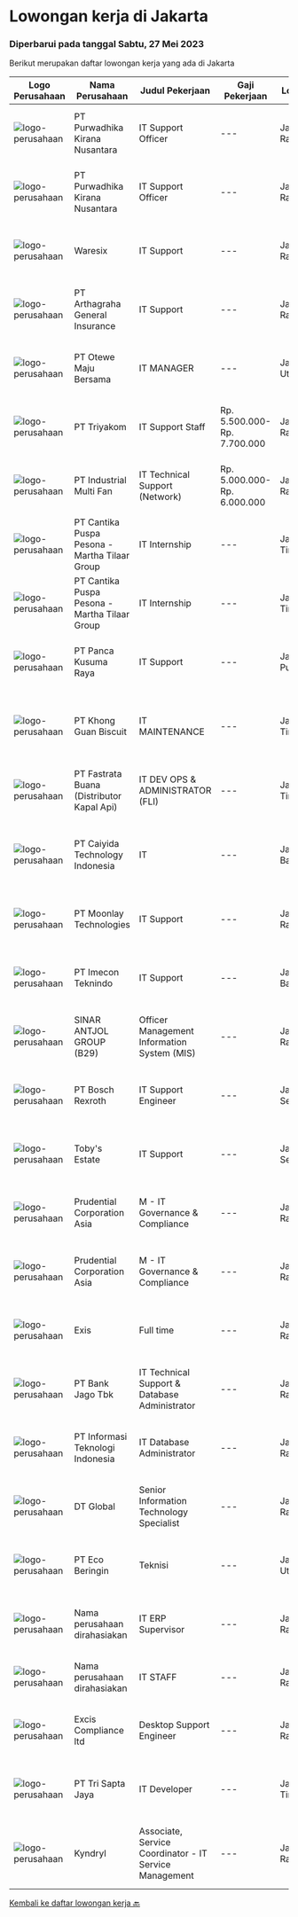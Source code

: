 
  # Lowongan kerja di Jakarta

  ### Diperbarui pada tanggal Sabtu, 27 Mei 2023

  Berikut merupakan daftar lowongan kerja yang ada di Jakarta

  |Logo Perusahaan | Nama Perusahaan | Judul Pekerjaan | Gaji Pekerjaan | Lokasi | Deskripsi | Tanggal diunggah | Pranala |
  | -------------- | --------------- | --------------- | --------- | --------- | -------------- | ------- | ----------- |
  |![logo-perusahaan](https://image-service-cdn.seek.com.au/f490edce533aadf87f58ecd69e107594ddf6a509/ee4dce1061f3f616224767ad58cb2fc751b8d2dc)|PT Purwadhika Kirana Nusantara|IT Support Officer|---|Jakarta Raya|Job description &amp; requirementsPurwadhika is now looking for IT Support Officer who wants to join our team and grow with us. If you are looking the...|Jumat, 26 Mei 2023|https://www.jobstreet.co.id/id/job/it-support-officer-1035613500?token=0~151ef9cf-7e1a-4c62-949c-6814c31cc8ed&sectionRank=1&jobId=jobstreet-id-job-1035613500|
|![logo-perusahaan](https://image-service-cdn.seek.com.au/f490edce533aadf87f58ecd69e107594ddf6a509/ee4dce1061f3f616224767ad58cb2fc751b8d2dc)|PT Purwadhika Kirana Nusantara|IT Support Officer|---|Jakarta Raya|Job description &amp; requirementsPurwadhika is now looking for IT Support Officer who wants to join our team and grow with us. If you are looking the...|Jumat, 26 Mei 2023|https://www.jobstreet.co.id/id/job/it-support-officer-1035772540?token=0~151ef9cf-7e1a-4c62-949c-6814c31cc8ed&sectionRank=2&jobId=jobstreet-id-job-1035772540|
|![logo-perusahaan](https://i.ibb.co/sqvTCh9/112815900-stock-vector-no-image-available-icon-flat-vector.webp)|Waresix|IT Support|---|Jakarta Raya|Job description &amp; requirementsRequirements:Minimum Bachelor’s degree in IT, or related majorMinimum 1 year of experience in IT SupportFluent in...|Jumat, 26 Mei 2023|https://www.jobstreet.co.id/id/job/it-support-1035741587?token=0~151ef9cf-7e1a-4c62-949c-6814c31cc8ed&sectionRank=3&jobId=jobstreet-id-job-1035741587|
|![logo-perusahaan](https://image-service-cdn.seek.com.au/fe0e643ee14e11a5542c9d51ca3ac54a634f3956/ee4dce1061f3f616224767ad58cb2fc751b8d2dc)|PT Arthagraha General Insurance|IT Support|---|Jakarta Raya|IT Support (kode : ITS)Tugas &amp; Tanggung Jawab :- Mengatasi TroubleShooting PC &amp; Laptop (computer), Networking LAN, EMAIL, Hardware, Printer...|Jumat, 26 Mei 2023|https://www.jobstreet.co.id/id/job/it-support-4348809?token=0~151ef9cf-7e1a-4c62-949c-6814c31cc8ed&sectionRank=4&jobId=jobstreet-id-job-4348809|
|![logo-perusahaan](https://image-service-cdn.seek.com.au/46d022800fc0ecbbd99b574f1e0bb9004d4f7ed5/ee4dce1061f3f616224767ad58cb2fc751b8d2dc)|PT Otewe Maju Bersama|IT MANAGER|---|Jakarta Utara|Requirement IT Manager Minimal bekerja 5 tahun sebagai IT functioan (managerial role preferable) Menguasai perihal sistem untuk bisnis retail dan...|Jumat, 26 Mei 2023|https://www.jobstreet.co.id/id/job/it-manager-4349129?token=0~151ef9cf-7e1a-4c62-949c-6814c31cc8ed&sectionRank=5&jobId=jobstreet-id-job-4349129|
|![logo-perusahaan](https://image-service-cdn.seek.com.au/79977253803e0596ac5bd58b49036c4a06568275/ee4dce1061f3f616224767ad58cb2fc751b8d2dc)|PT Triyakom|IT Support Staff|Rp. 5.500.000-Rp. 7.700.000|Jakarta Raya|Requirement               :    Have Knowledge Networking (LAN, WAN, TCP/IP, Subnetting, NAT, Cramping UTP Cables CAT5e/6) Have basic knowledge on...|Jumat, 26 Mei 2023|https://www.jobstreet.co.id/id/job/it-support-staff-4348624?token=0~151ef9cf-7e1a-4c62-949c-6814c31cc8ed&sectionRank=6&jobId=jobstreet-id-job-4348624|
|![logo-perusahaan](https://image-service-cdn.seek.com.au/d867f2bac1efa061cbd2bf1cab4bfb9570eda82b/ee4dce1061f3f616224767ad58cb2fc751b8d2dc)|PT Industrial Multi Fan|IT Technical Support (Network)|Rp. 5.000.000-Rp. 6.000.000|Jakarta Raya|Melakukan pemecahan masalah teknis / fisik di outlet maupun office Mendiagnosa, memecahkan dan menyelesaikan masalah dari perangkat keras dan...|Jumat, 26 Mei 2023|https://www.jobstreet.co.id/id/job/it-technical-support-network-4349429?token=0~151ef9cf-7e1a-4c62-949c-6814c31cc8ed&sectionRank=7&jobId=jobstreet-id-job-4349429|
|![logo-perusahaan](https://image-service-cdn.seek.com.au/011ed41ac1da2d6974b22e04b3071d10ba4e7eb5/ee4dce1061f3f616224767ad58cb2fc751b8d2dc)|PT Cantika Puspa Pesona - Martha Tilaar Group|IT Internship|---|Jakarta Timur|IT InternshipMartha Tilaar Group membuka kesempatan untuk Magang IT (software) selama 3-6 bulan.Kualifikasi : S1 IT FRESH GRADUATE (boleh untuk...|Jumat, 26 Mei 2023|https://www.jobstreet.co.id/id/job/it-internship-1035628956?token=0~151ef9cf-7e1a-4c62-949c-6814c31cc8ed&sectionRank=8&jobId=jobstreet-id-job-1035628956|
|![logo-perusahaan](https://image-service-cdn.seek.com.au/f2194e29259686b8b17538f207e480a451680847/ee4dce1061f3f616224767ad58cb2fc751b8d2dc)|PT Cantika Puspa Pesona - Martha Tilaar Group|IT Internship|---|Jakarta Timur|IT InternshipMartha Tilaar Group membuka kesempatan untuk Magang IT (software) selama 3-6 bulan.Kualifikasi : S1 IT FRESH GRADUATE (boleh untuk...|Jumat, 26 Mei 2023|https://www.jobstreet.co.id/id/job/it-internship-1035771110?token=0~151ef9cf-7e1a-4c62-949c-6814c31cc8ed&sectionRank=9&jobId=jobstreet-id-job-1035771110|
|![logo-perusahaan](https://image-service-cdn.seek.com.au/fa498c631c0f3e3e5174d24175d6074cc30e7b47/ee4dce1061f3f616224767ad58cb2fc751b8d2dc)|PT Panca Kusuma Raya|IT Support|---|Jakarta Pusat|- Melakukan instalasi hardware dan software - Pemeliharaan dan perbaikan sistem : CCTV, PBX, dan jaringan. - Penanganan perbaikan darurat jika terjadi...|Jumat, 26 Mei 2023|https://www.jobstreet.co.id/id/job/it-support-1035768603?token=0~151ef9cf-7e1a-4c62-949c-6814c31cc8ed&sectionRank=10&jobId=jobstreet-id-job-1035768603|
|![logo-perusahaan](https://image-service-cdn.seek.com.au/63f770db8620727785ee81fb212546b2663e2318/ee4dce1061f3f616224767ad58cb2fc751b8d2dc)|PT Khong Guan Biscuit|IT MAINTENANCE|---|Jakarta Timur|USIA MAKSIMAL 25 TAHUN FRESH GRADUATE PENDIDIKAN SMK ATAU D3 INFORMATIKA MEMILIKI KEMAUAN UNTUK BEKERJA KERAS MAMPU BEKERJA SAMA DALAM TIM MEMILIKI...|Jumat, 26 Mei 2023|https://www.jobstreet.co.id/id/job/it-maintenance-4349655?token=0~151ef9cf-7e1a-4c62-949c-6814c31cc8ed&sectionRank=11&jobId=jobstreet-id-job-4349655|
|![logo-perusahaan](https://image-service-cdn.seek.com.au/261ba7ce1e8e37377fed84d469a1778b00765a49/ee4dce1061f3f616224767ad58cb2fc751b8d2dc)|PT Fastrata Buana (Distributor Kapal Api)|IT DEV OPS & ADMINISTRATOR (FLI)|---|Jakarta Timur|Ensure all server and container running well in development, staging and production server Manage and monitor all vm server Setup and configure server...|Jumat, 26 Mei 2023|https://www.jobstreet.co.id/id/job/it-dev-ops-administrator-fli-4349863?token=0~151ef9cf-7e1a-4c62-949c-6814c31cc8ed&sectionRank=12&jobId=jobstreet-id-job-4349863|
|![logo-perusahaan](https://image-service-cdn.seek.com.au/f37e74d1b2914839e5c372147fce4d514ac3ffe5/ee4dce1061f3f616224767ad58cb2fc751b8d2dc)|PT Caiyida Technology Indonesia|IT|---|Jakarta Barat|IT Minimal lulusan S1 jurusan Komputer dan sejenisnyaFresh Graduate Silahkan MendaftarMenguasai Trouble Shooting Hardware dan SoftwareMampu...|Jumat, 26 Mei 2023|https://www.jobstreet.co.id/id/job/it-1035921218?token=0~151ef9cf-7e1a-4c62-949c-6814c31cc8ed&sectionRank=13&jobId=jobstreet-id-job-1035921218|
|![logo-perusahaan](https://image-service-cdn.seek.com.au/ac0d2cba3eb20a38479945b570c0f6698f465f79/ee4dce1061f3f616224767ad58cb2fc751b8d2dc)|PT Moonlay Technologies|IT Support|---|Jakarta Raya|Job description &amp; requirementsWe are looking for a highly capable IT Support Specialist to provide technical assistance to our staff. In this...|Jumat, 26 Mei 2023|https://www.jobstreet.co.id/id/job/it-support-1035920773?token=0~151ef9cf-7e1a-4c62-949c-6814c31cc8ed&sectionRank=14&jobId=jobstreet-id-job-1035920773|
|![logo-perusahaan](https://i.ibb.co/sqvTCh9/112815900-stock-vector-no-image-available-icon-flat-vector.webp)|PT Imecon Teknindo|IT Support|---|Jakarta Barat|1. Memastikan komputer yang digunakan dapat berfungsi normal/berjalan seperti seharusnya. 2. Harus memastikan bahwa semua komputer yang digunakan oleh...|Jumat, 26 Mei 2023|https://www.jobstreet.co.id/id/job/it-support-1035946818?token=0~151ef9cf-7e1a-4c62-949c-6814c31cc8ed&sectionRank=15&jobId=jobstreet-id-job-1035946818|
|![logo-perusahaan](https://image-service-cdn.seek.com.au/2fae777e8eec9a2c406987325a61f9feab1b5262/ee4dce1061f3f616224767ad58cb2fc751b8d2dc)|SINAR ANTJOL GROUP (B29)|Officer Management Information System (MIS)|---|Jakarta Raya|Deskripsi Pekerjaan: Bertanggung jawab dalam pengawasan fungsi ERP Bertanggung jawab dalam pengawasan fungsi Web dan Apps Melakukan implementasi...|Jumat, 26 Mei 2023|https://www.jobstreet.co.id/id/job/officer-management-information-system-mis-4349543?token=0~151ef9cf-7e1a-4c62-949c-6814c31cc8ed&sectionRank=16&jobId=jobstreet-id-job-4349543|
|![logo-perusahaan](https://image-service-cdn.seek.com.au/991d17d344dbbdc359c2f16c6c1bea578bdf6171/ee4dce1061f3f616224767ad58cb2fc751b8d2dc)|PT Bosch Rexroth|IT Support Engineer|---|Jakarta Selatan|Company DescriptionAt Bosch, we care. For you, our business, and our environment.Let’s turn visions into reality. At Bosch, we shape the future by...|Jumat, 26 Mei 2023|https://www.jobstreet.co.id/id/job/it-support-engineer-1035639341?token=0~151ef9cf-7e1a-4c62-949c-6814c31cc8ed&sectionRank=17&jobId=jobstreet-id-job-1035639341|
|![logo-perusahaan](https://image-service-cdn.seek.com.au/a943ac49e299c0cd817ad6b9355d3afb50b5e698/ee4dce1061f3f616224767ad58cb2fc751b8d2dc)|Toby's Estate|IT Support|---|Jakarta Selatan|Tanggung Jawab: Instal dan konfigurasikan komponen perangkat keras dan perangkat lunak. Upgrade systems untuk mengaktifkan perangkat lunak yang...|Kamis, 25 Mei 2023|https://www.jobstreet.co.id/id/job/it-support-4347400?token=0~151ef9cf-7e1a-4c62-949c-6814c31cc8ed&sectionRank=18&jobId=jobstreet-id-job-4347400|
|![logo-perusahaan](https://i.ibb.co/sqvTCh9/112815900-stock-vector-no-image-available-icon-flat-vector.webp)|Prudential Corporation Asia|M - IT Governance & Compliance|---|Jakarta Raya|Prudential's purpose is to help people get the most out of life. We will deliver our purpose by creating a culture in which diversity is celebrated...|Jumat, 26 Mei 2023|https://www.jobstreet.co.id/id/job/m-it-governance-compliance-1035766820?token=0~151ef9cf-7e1a-4c62-949c-6814c31cc8ed&sectionRank=19&jobId=jobstreet-id-job-1035766820|
|![logo-perusahaan](https://i.ibb.co/sqvTCh9/112815900-stock-vector-no-image-available-icon-flat-vector.webp)|Prudential Corporation Asia|M - IT Governance & Compliance|---|Jakarta Raya|Prudential's purpose is to help people get the most out of life. We will deliver our purpose by creating a culture in which diversity is celebrated...|Jumat, 26 Mei 2023|https://www.jobstreet.co.id/id/job/m-it-governance-compliance-1035554929?token=0~151ef9cf-7e1a-4c62-949c-6814c31cc8ed&sectionRank=20&jobId=jobstreet-id-job-1035554929|
|![logo-perusahaan](https://i.ibb.co/sqvTCh9/112815900-stock-vector-no-image-available-icon-flat-vector.webp)|Exis|Full time|---|Jakarta Raya|Industry: IT ServicesWork Experience: 4-5 yearsCity: JakartaState/Province: Jakarta RayaZip/Postal Code: 10110Job DescriptionJOB DESCRIPTION •...|Jumat, 26 Mei 2023|https://www.jobstreet.co.id/id/job/full-time-1035741556?token=0~151ef9cf-7e1a-4c62-949c-6814c31cc8ed&sectionRank=21&jobId=jobstreet-id-job-1035741556|
|![logo-perusahaan](https://i.ibb.co/sqvTCh9/112815900-stock-vector-no-image-available-icon-flat-vector.webp)|PT Bank Jago Tbk|IT Technical Support & Database Administrator|---|Jakarta Raya|Role ObjectivesResponsible for the design, development and operation of servers, operating systems, storage, virtualization and databasesWhat you will...|Jumat, 26 Mei 2023|https://www.jobstreet.co.id/id/job/it-technical-support-database-administrator-1035772799?token=0~151ef9cf-7e1a-4c62-949c-6814c31cc8ed&sectionRank=22&jobId=jobstreet-id-job-1035772799|
|![logo-perusahaan](https://image-service-cdn.seek.com.au/ffb2408b2a02c1b8348dc2af4952a87ebe96bc89/ee4dce1061f3f616224767ad58cb2fc751b8d2dc)|PT Informasi Teknologi Indonesia|IT Database Administrator|---|Jakarta Raya|Job description &amp; requirementsQualification Required : Min 1 year experience in Database Administrator   Bachelor Degree in Informatics...|Jumat, 26 Mei 2023|https://www.jobstreet.co.id/id/job/it-database-administrator-1035765878?token=0~151ef9cf-7e1a-4c62-949c-6814c31cc8ed&sectionRank=23&jobId=jobstreet-id-job-1035765878|
|![logo-perusahaan](https://i.ibb.co/sqvTCh9/112815900-stock-vector-no-image-available-icon-flat-vector.webp)|DT Global|Senior Information Technology Specialist|---|Jakarta Raya|LocationJakarta, IndonesiaAd TitleSenior Information Technology SpecialistProgram BackgroundPoverty Alleviation and Comprehensive, Inclusive and...|Jumat, 26 Mei 2023|https://www.jobstreet.co.id/id/job/senior-information-technology-specialist-1035840038?token=0~151ef9cf-7e1a-4c62-949c-6814c31cc8ed&sectionRank=24&jobId=jobstreet-id-job-1035840038|
|![logo-perusahaan](https://image-service-cdn.seek.com.au/8b7ed803fbcb91c9b259bb968ed537e9ee0de867/ee4dce1061f3f616224767ad58cb2fc751b8d2dc)|PT Eco Beringin|Teknisi|---|Jakarta Utara|Deskripsi Pekerjaan- Memeriksa mesin produksi dan memastikan fungsi mesin beroperasi dengan baik.- Melaporkan keadaan mesin produksi setelah...|Jumat, 26 Mei 2023|https://www.jobstreet.co.id/id/job/teknisi-1035741483?token=0~151ef9cf-7e1a-4c62-949c-6814c31cc8ed&sectionRank=25&jobId=jobstreet-id-job-1035741483|
|![logo-perusahaan](https://i.ibb.co/sqvTCh9/112815900-stock-vector-no-image-available-icon-flat-vector.webp)|Nama perusahaan dirahasiakan|IT ERP Supervisor|---|Jakarta Raya|IT ERP SUPERVISORRequirement : Pendidikan S1 IT Usia maksimal 35 tahun Familiar/berpengalaman menggunakan framework Frappe/Django Berpengalaman...|Jumat, 26 Mei 2023|https://www.jobstreet.co.id/id/job/it-erp-supervisor-4337307?token=0~151ef9cf-7e1a-4c62-949c-6814c31cc8ed&sectionRank=26&jobId=jobstreet-id-job-4337307|
|![logo-perusahaan](https://i.ibb.co/sqvTCh9/112815900-stock-vector-no-image-available-icon-flat-vector.webp)|Nama perusahaan dirahasiakan|IT STAFF|---|Jakarta Raya|Kualifikasi :•            Maksimal 35 tahun•            Minimal lulusan D3 / S1 Ilmu Komputer, Teknologi Informasi, atau...|Kamis, 25 Mei 2023|https://www.jobstreet.co.id/id/job/it-staff-4348030?token=0~151ef9cf-7e1a-4c62-949c-6814c31cc8ed&sectionRank=27&jobId=jobstreet-id-job-4348030|
|![logo-perusahaan](https://i.ibb.co/sqvTCh9/112815900-stock-vector-no-image-available-icon-flat-vector.webp)|Excis Compliance ltd|Desktop Support Engineer|---|Jakarta Raya|JOB DESCRIPTION • Workstation Services (e.g., Desktop, Monitors, Printers and laptop)• Break fix• Desktop/Laptop Hardware related troubleshooting -...|Jumat, 26 Mei 2023|https://www.jobstreet.co.id/id/job/desktop-support-engineer-1035765665?token=0~151ef9cf-7e1a-4c62-949c-6814c31cc8ed&sectionRank=28&jobId=jobstreet-id-job-1035765665|
|![logo-perusahaan](https://image-service-cdn.seek.com.au/d5615d7b71704b9b278af6c50ed770a658d24189/ee4dce1061f3f616224767ad58cb2fc751b8d2dc)|PT Tri Sapta Jaya|IT Developer|---|Jakarta Timur|- Menangani langsung project internal dan eksternal Kualifikasi : 1. Pendidikan minimal Diploma Teknik Informatika atau Sistem Informatika 2....|Jumat, 26 Mei 2023|https://www.jobstreet.co.id/id/job/it-developer-1035839978?token=0~151ef9cf-7e1a-4c62-949c-6814c31cc8ed&sectionRank=29&jobId=jobstreet-id-job-1035839978|
|![logo-perusahaan](https://i.ibb.co/sqvTCh9/112815900-stock-vector-no-image-available-icon-flat-vector.webp)|Kyndryl|Associate, Service Coordinator - IT Service Management|---|Jakarta Raya|Locations Jakarta, IndonesiaJob ID 638468BRDate posted 04/30/2023Primary Job Area Technical SpecialistWhy KyndrylKyndryl is a market leader that...|Jumat, 26 Mei 2023|https://www.jobstreet.co.id/id/job/associate-service-coordinator-it-service-management-1035770489?token=0~151ef9cf-7e1a-4c62-949c-6814c31cc8ed&sectionRank=30&jobId=jobstreet-id-job-1035770489|


  [Kembali ke daftar lowongan kerja 🔙](../README.md#daftar-lowongan-kerja)
  